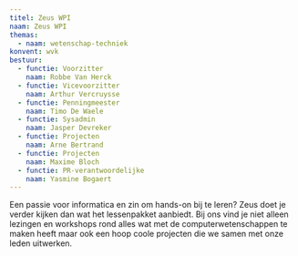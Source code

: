 ```yaml
---
titel: Zeus WPI
naam: Zeus WPI
themas:
  - naam: wetenschap-techniek
konvent: wvk
bestuur:
  - functie: Voorzitter
    naam: Robbe Van Herck
  - functie: Vicevoorzitter
    naam: Arthur Vercruysse
  - functie: Penningmeester
    naam: Timo De Waele
  - functie: Sysadmin
    naam: Jasper Devreker
  - functie: Projecten
    naam: Arne Bertrand
  - functie: Projecten
    naam: Maxime Bloch
  - functie: PR-verantwoordelijke
    naam: Yasmine Bogaert
---
```


Een passie voor informatica en zin om hands-on bij te leren? Zeus doet je verder kijken dan wat het lessenpakket aanbiedt. Bij ons vind je niet alleen lezingen en workshops rond alles wat met de computerwetenschappen te maken heeft maar ook een hoop coole projecten die we samen met onze leden uitwerken.
